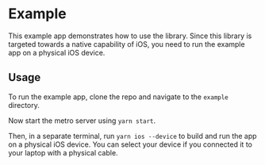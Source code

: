 # Example

This example app demonstrates how to use the library. Since this library is targeted towards
a native capability of iOS, you need to run the example app on a physical iOS device.

## Usage

To run the example app, clone the repo and navigate to the `example` directory.

Now start the metro server using `yarn start`.

Then, in a separate terminal, run `yarn ios --device` to build and run the app on a physical
iOS device. You can select your device if you connected it to your laptop with a physical cable.
